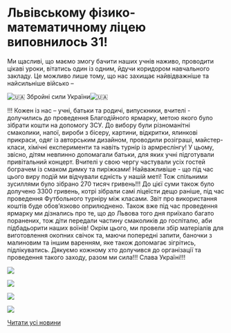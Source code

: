 # Львівському фізико-математичному ліцею виповнилось 31!

Ми щасливі, що маємо змогу бачити наших учнів наживо, проводити цікаві уроки, вітатись один із одним, йдучи коридором навчального закладу. Це можливо лише тому, що нас захищає найвідважніше та найсильніше військо –

![🇺🇦](https://static.xx.fbcdn.net/images/emoji.php/v9/tf2/1/16/1f1fa_1f1e6.png) Збройні сили України![🇺🇦](https://static.xx.fbcdn.net/images/emoji.php/v9/tf2/1/16/1f1fa_1f1e6.png)

!!!
Кожен із нас – учні, батьки та родичі, випускники, вчителі - долучились до проведення Благодійного ярмарку, метою якого було зібрати кошти на допомогу ЗСУ. До вибору були різноманітні смаколики, напої, вироби з бісеру, картини, відкритки, ялинкові прикраси, одяг із авторським дизайном, проводили розіграші, майстер-класи, хімічні експерименти та навіть турнір із армреслінгу! У цьому, звісно, дітям невпинно допомагали батьки, для яких учні підготували привітальний концерт. Вчителі у свою чергу частували усіх гостей бограчем із смаком димку та пиріжками!
Найважливіше - що під час цього виру подій ми відчували єдність у нашій меті!
Тож спільними зусиллями було зібрано 270 тисяч гривень!!! До цієї суми також було долучено 3300 гривень, котрі зібрали самі ліцеїсти дещо раніше, під час проведення Футбольного турніру між класами. Звіт про використання коштів буде обов’язково оприлюднено.
Також вже під час проведення ярмарку ми дізнались про те, що до Львова того дня приїхало багато поранених, тож діти передали частину смаколиків до госпіталю, аби підбадьорити наших воїнів!
Окрім цього, ми провели збір матеріалів для виготовлення окопних свічок та, маючи попередні запити, баночки з малиновим та іншим варенням, яке також допомагає зігрітись, підлікуватись.
Дякуємо кожному хто долучився до організації та проведення такого заходу, разом ми сила!!!
Слава Україні!!!

![](/images/blog/львівському-фізико-математичному-ліцею-виповнилось-31/дл2022.png)

![](/images/blog/львівському-фізико-математичному-ліцею-виповнилось-31/дл1_2022.png)

![](/images/blog/львівському-фізико-математичному-ліцею-виповнилось-31/дл2_2022.png)

![](/images/blog/львівському-фізико-математичному-ліцею-виповнилось-31/дл3_2022.png)

[Читати усі новини](/news)
